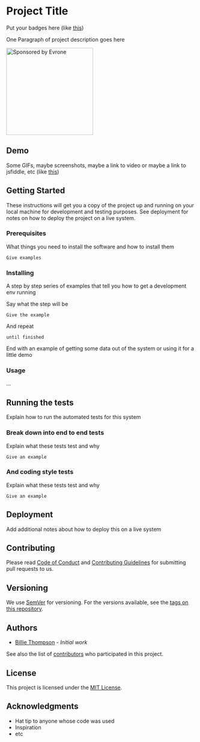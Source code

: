 # Project Title

Put your badges here (like [this](https://github.com/varvet/pundit/blob/master/README.md))

One Paragraph of project description goes here

<a href="https://evrone.com/?utm_source=github.com">
  <img src="https://evrone.com/logo/evrone-sponsored-logo.png"
       alt="Sponsored by Evrone" width="231">
</a>

## Demo

Some GIFs, maybe screenshots, maybe a link to video or maybe a link to jsfiddle, etc (like [this](https://github.com/akashnimare/foco/blob/master/readme.md))


## Getting Started

These instructions will get you a copy of the project up and running on your local machine for development and testing purposes. See deployment for notes on how to deploy the project on a live system.

### Prerequisites

What things you need to install the software and how to install them

```
Give examples
```

### Installing

A step by step series of examples that tell you how to get a development env running

Say what the step will be

```
Give the example
```

And repeat

```
until finished
```

End with an example of getting some data out of the system or using it for a little demo

### Usage

...

## Running the tests

Explain how to run the automated tests for this system

### Break down into end to end tests

Explain what these tests test and why

```
Give an example
```

### And coding style tests

Explain what these tests test and why

```
Give an example
```

## Deployment

Add additional notes about how to deploy this on a live system

## Contributing

Please read [Code of Conduct](CODE-OF-CONDUCT.md) and [Contributing Guidelines](CONTRIBUTING.md) for submitting pull requests to us.

## Versioning

We use [SemVer](http://semver.org/) for versioning. For the versions available, see the [tags on this repository](https://github.com/your/project/tags). 

## Authors

* [Billie Thompson](https://github.com/PurpleBooth) - *Initial work*

See also the list of [contributors](https://github.com/your/project/contributors) who participated in this project.

## License

This project is licensed under the [MIT License](MIT-LICENSE).

## Acknowledgments

* Hat tip to anyone whose code was used
* Inspiration
* etc
